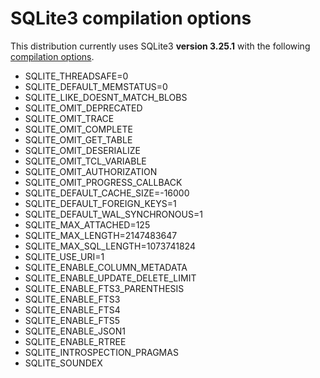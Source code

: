 # SQLite3 compilation options

This distribution currently uses SQLite3 **version 3.25.1** with the following [compilation options](https://www.sqlite.org/compile.html).

- SQLITE_THREADSAFE=0
- SQLITE_DEFAULT_MEMSTATUS=0
- SQLITE_LIKE_DOESNT_MATCH_BLOBS
- SQLITE_OMIT_DEPRECATED
- SQLITE_OMIT_TRACE
- SQLITE_OMIT_COMPLETE
- SQLITE_OMIT_GET_TABLE
- SQLITE_OMIT_DESERIALIZE
- SQLITE_OMIT_TCL_VARIABLE
- SQLITE_OMIT_AUTHORIZATION
- SQLITE_OMIT_PROGRESS_CALLBACK
- SQLITE_DEFAULT_CACHE_SIZE=-16000
- SQLITE_DEFAULT_FOREIGN_KEYS=1
- SQLITE_DEFAULT_WAL_SYNCHRONOUS=1
- SQLITE_MAX_ATTACHED=125
- SQLITE_MAX_LENGTH=2147483647
- SQLITE_MAX_SQL_LENGTH=1073741824
- SQLITE_USE_URI=1
- SQLITE_ENABLE_COLUMN_METADATA
- SQLITE_ENABLE_UPDATE_DELETE_LIMIT
- SQLITE_ENABLE_FTS3_PARENTHESIS
- SQLITE_ENABLE_FTS3
- SQLITE_ENABLE_FTS4
- SQLITE_ENABLE_FTS5
- SQLITE_ENABLE_JSON1
- SQLITE_ENABLE_RTREE
- SQLITE_INTROSPECTION_PRAGMAS
- SQLITE_SOUNDEX

